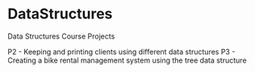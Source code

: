 # DataStructures
Data Structures Course Projects

P2 - Keeping and printing clients using different data structures
P3 - Creating a bike rental management system using the tree data structure
